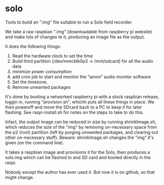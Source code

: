 solo
====

Tools to build an ".img" file suitable to run a Solo field recorder.

We take a raw raspbian ".img" (downloadable from raspberry pi website) and make lots of changes to it, producing an image file as the output.

It does the following things:

1.  Read the hardware clock to set the time
2.  Build third partition (/dev/mmcblk0p3 -> /mnt/sdcard) for all the audio data
3.  minimize power consumption
4.  add cron job to start and monitor the "amon" audio monitor software
5.  Set the timezone.
6.  Remove unwanted packages

It's done by booting a networked raspberry pi with a stock raspbian release, loggin in, running "provision.sh", whichh puts all these things in place.  We then poweroff and move the SDcard back to a PC to keep it for later flashing.  See raspi-install.sh for notes on the steps to take to do this.

Infact, the output image can be reduced in size by running shrinkImage.sh, which reduces the size of the "img" by removing un-necessary space from the p2 (root) partition (left by purging unneeded packages, and clearing out other un-necessary stuff).  Beware: shrinkImage.sh changes the "img" it's given (on the command line).



It takes a raspbian image and provisions it for the Solo, then
produces a solo.img which can be flashed to and SD card and booted
directly in the raspi.

Nobody except the author has ever used it. But now it is on github, so that might change.

